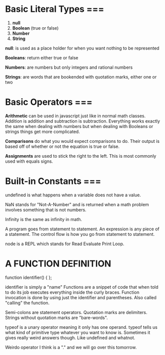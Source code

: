 # Basic Literal Types ===


1. **null**
2. **Boolean** (true or false)
3. **Number**
4. **String**

**null**: is used as a place holder for when you want nothing to be represented

**Booleans**: return either true or false

**Numbers**: are numbers but only integers and rational numbers

**Strings**: are words that are bookended with quotation marks, either one or two


# Basic Operators ===


**Arithmetic** can be used in javascript just like in normal math classes. Addition is addition and subtraction is subtraction. Everything works exactly the same when dealing with numbers but when dealing with Booleans or strings things get more complicated. 

**Comparisons** do what you would expect comparisons to do. Their output is based off of whether or not the equation is true or false. 

**Assignments** are used to stick the right to the left. This is most commonly used with equals signs. 

# Built-in Constants ===
undefined is what happens when a variable does not have a value.

NaN stands for "Not-A-Number" and is returned when a math problem involves something that is not numbers.

Infinity is the same as infinity in math.

A program goes from statement to statement. An expression is any piece of a statement. The control flow is how you go from statement to statement.

node is a REPL which stands for Read Evaluate Print Loop.

# A FUNCTION DEFINITION 
function identifier() { 
};

identifier is simply a "name" Functions are a snippet of code that when told to do its job executes everything inside the curly braces. Function invocation is done by using just the identifier and parentheses. Also called "calling" the function.

Semi-colons are statement operators. Quotation marks are delimiters. Strings without quotation marks are "bare-words".

typeof is a unary operator meaning it only has one operand. typeof tells us what kind of primitive type whatever you want to know is. Sometimes it gives really weird answers though. Like undefined and whatnot.

Weirdo operator I think is a "." and we will go over this tomorrow.

